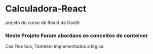 # Calculadora-React
projeto do curso de React da Cod3r

### Neste Projeto Foram abordaos os conceitos de conteiner 
Css Flex box,
Também implementados a lógica 
